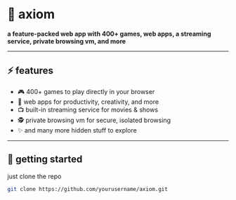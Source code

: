 # 💫 axiom

**a feature-packed web app with 400+ games, web apps, a streaming service, private browsing vm, and more**

---

## ⚡ features

- 🎮 400+ games to play directly in your browser  
- 🚀 web apps for productivity, creativity, and more  
- 📺 built-in streaming service for movies & shows  
- 🕵️ private browsing vm for secure, isolated browsing  
- ✨ and many more hidden stuff to explore  

---

## 🚀 getting started

just clone the repo  
   ```bash
   git clone https://github.com/yourusername/axiom.git

